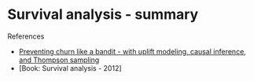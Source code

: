 <h1>Survival analysis - summary</h1>

References
- [Preventing churn like a bandit - with uplift modeling, causal inference, and Thompson sampling](https://bigdatarepublic.nl/articles/preventing-churn-bandit/)
- [Book: Survival analysis - 2012]
